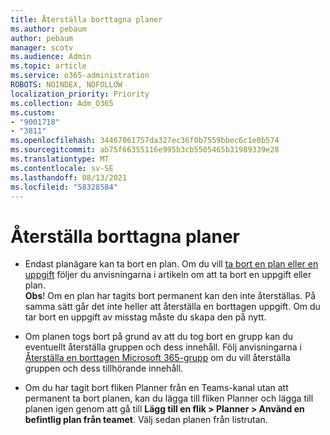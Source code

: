 ```yaml
---
title: Återställa borttagna planer
ms.author: pebaum
author: pebaum
manager: scotv
ms.audience: Admin
ms.topic: article
ms.service: o365-administration
ROBOTS: NOINDEX, NOFOLLOW
localization_priority: Priority
ms.collection: Adm_O365
ms.custom:
- "9001718"
- "3811"
ms.openlocfilehash: 34467061757da327ec36f0b7559bbec6c1e0b574
ms.sourcegitcommit: ab75f66355116e995b3cb5505465b31989339e28
ms.translationtype: MT
ms.contentlocale: sv-SE
ms.lasthandoff: 08/13/2021
ms.locfileid: "58328584"
---
```

# <a name="recover-deleted-plans"></a>Återställa borttagna planer

- Endast planägare kan ta bort en plan. Om du vill [ta bort en plan eller en uppgift](https://support.microsoft.com/office/39e10e78-13f0-446d-94cd-9e562648497a.) följer du anvisningarna i artikeln om att ta bort en uppgift eller plan.  
    **Obs**! Om en plan har tagits bort permanent kan den inte återställas. På samma sätt går det inte heller att återställa en borttagen uppgift. Om du tar bort en uppgift av misstag måste du skapa den på nytt.

- Om planen togs bort på grund av att du tog bort en grupp kan du eventuellt återställa gruppen och dess innehåll. Följ anvisningarna i [Återställa en borttagen Microsoft 365-grupp](https://docs.microsoft.com/microsoft-365/admin/create-groups/restore-deleted-group?view=o365-worldwide) om du vill återställa gruppen och dess tillhörande innehåll.

- Om du har tagit bort fliken Planner från en Teams-kanal utan att permanent ta bort planen, kan du lägga till fliken Planner och lägga till planen igen genom att gå till **Lägg till en flik > Planner > Använd en befintlig plan från teamet**. Välj sedan planen från listrutan.

